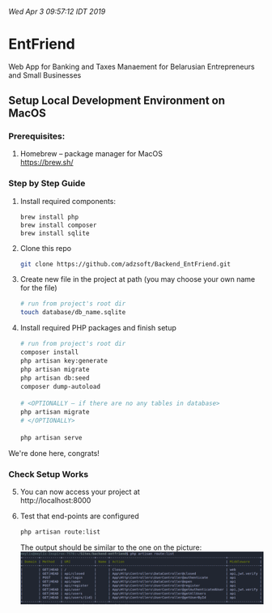 ###### Wed Apr  3 09:57:12 IDT 2019

# EntFriend  
Web App for Banking and Taxes Manaement for Belarusian Entrepreneurs and Small Businesses  



## Setup Local Development Environment on MacOS

### Prerequisites: 
1. Homebrew – package manager for MacOS  
    https://brew.sh/


### Step by Step Guide

1. Install required components:  
    ```
    brew install php
    brew install composer
    brew install sqlite
    ```

2. Clone this repo  
    ``` bash
    git clone https://github.com/adzsoft/Backend_EntFriend.git
    ```

3. Create new file in the project at path (you may choose your own name for the file)  
    ``` bash
    # run from project's root dir  
    touch database/db_name.sqlite
    ```  

4. Install required PHP packages and finish setup  
    ``` bash
    # run from project's root dir  
    composer install  
    php artisan key:generate  
    php artisan migrate  
    php artisan db:seed  
    composer dump-autoload  
    
    # <OPTIONALLY – if there are no any tables in database>
    php artisan migrate  
    # </OPTIONALLY>
    
    php artisan serve  
    ```

We're done here, congrats!


### Check Setup Works

5. You can now access your project at  
    http://localhost:8000  

6. Test that end-points are configured  
    ``` bash
    php artisan route:list
    ```

    The output should be similar to the one on the picture:  
    ![](routes.png)  

